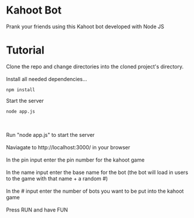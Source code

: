 # Kahoot Bot
Prank your friends using this Kahoot bot developed with Node JS

# Tutorial
Clone the repo and change directories into the cloned project's directory.
<br/>
<br/>
Install all needed dependencies...
```
npm install
```
Start the server
```
node app.js
```
<br/>
<br/>
Run "node app.js" to start the server
<br/>
<br/>
Naviagate to http://localhost:3000/ in your browser
<br/>
<br/>
In the pin input enter the pin number for the kahoot game
<br/>
<br/>
In the name input enter the base name for the bot (the bot will load in users to the game with that name + a random #)
<br/>
<br/>
In the # input enter the number of bots you want to be put into the kahoot game
<br/>
<br/>
Press RUN and have FUN
